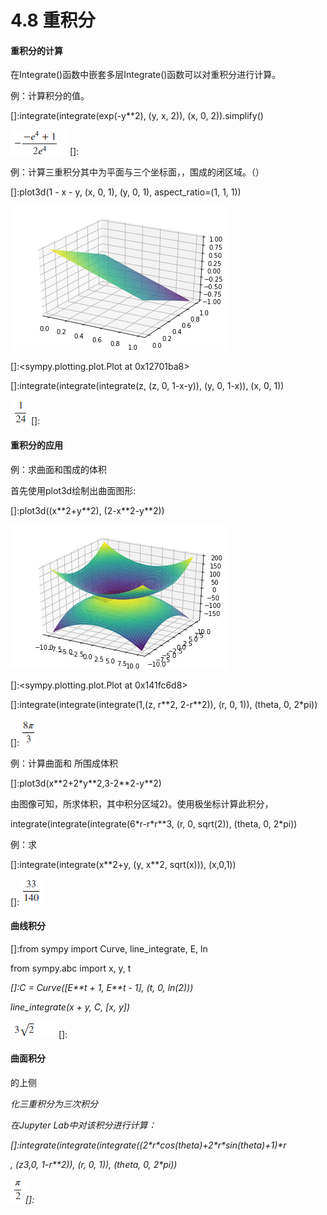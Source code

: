 # 4.8 重积分


#### 重积分的计算

在Integrate()函数中嵌套多层Integrate()函数可以对重积分进行计算。

例：计算积分的值。

[]:integrate(integrate(exp(-y\*\*2), (y, x, 2)), (x, 0, 2)).simplify()

![](media/a72a0415c477146d1e4571d484d5c41f.png)[]:

例：计算三重积分其中为平面与三个坐标面，，围成的闭区域。（）

[]:plot3d(1 - x - y, (x, 0, 1), (y, 0, 1), aspect_ratio=(1, 1, 1))

![C:\\Users\\Johan\\AppData\\Local\\Microsoft\\Windows\\INetCache\\Content.MSO\\E18883DA.tmp](media/de1daf9cac3636ef5f72539cfc6ff85c.png)

[]:\<sympy.plotting.plot.Plot at 0x12701ba8\>

[]:integrate(integrate(integrate(z, (z, 0, 1-x-y)), (y, 0, 1-x)), (x, 0, 1))

![](media/f465a7e3a9ea5cbbd168b2b71e124b0e.png)[]:

#### 重积分的应用

例：求曲面和围成的体积

首先使用plot3d绘制出曲面图形:

[]:plot3d((x\*\*2+y\*\*2), (2-x\*\*2-y\*\*2))

![C:\\Users\\Johan\\AppData\\Local\\Microsoft\\Windows\\INetCache\\Content.MSO\\8B72AC8.tmp](media/adc35c7f3c9466552aeed4bc3b4f9e36.png)

[]:\<sympy.plotting.plot.Plot at 0x141fc6d8\>

[]:integrate(integrate(integrate(1,(z, r\*\*2, 2-r\*\*2)), (r, 0, 1)), (theta,
0, 2\*pi))

[]:![](media/6a7fd950ff83c3ad5ef520c561e8065b.png)

例：计算曲面和 所围成体积

[]:plot3d(x\*\*2+2\*y\*\*2,3-2\*\*2-y\*\*2)

由图像可知，所求体积，其中积分区域2}。使用极坐标计算此积分，

integrate(integrate(integrate(6\*r-r\*r\*\*3, (r, 0, sqrt(2)), (theta, 0,
2\*pi))

例：求

[]:integrate(integrate(x\*\*2+y, (y, x\*\*2, sqrt(x))), (x,0,1))

[]:![](media/946ba3024d82c4d181c853198b09d42c.png)

#### 曲线积分

[]:from sympy import Curve, line_integrate, E, ln

from sympy.abc import x, y, t

*[]:C = Curve([E\*\*t + 1, E\*\*t - 1], (t, 0, ln(2)))*

*line\_integrate(x + y, C, [x, y])*

![](media/8a773398109992002c18b98933f65972.png)[]:

#### 曲面积分

的上侧

*化三重积分为三次积分*

*在Jupyter Lab中对该积分进行计算：*

*[]:integrate(integrate(integrate((2\*r\*cos(theta)+2\*r\*sin(theta)+1)\*r*

*, (z3,0, 1-r\*\*2)), (r, 0, 1)), (theta, 0, 2\*pi))*

![](media/c7130ba351a79f9287ab1e013ced87c5.png)*[]:*